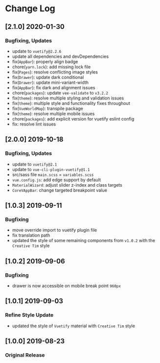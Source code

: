 # Change Log

## [2.1.0] 2020-01-30

### Bugfixing, Updates

- update to `vuetify@2.2.6`
- update all dependencies and devDependencies
- fix(`AppBar`): properly align badge
- chore(`yarn.lock`): add missing lock file
- fix(`Pages`): resolve conflicting image styles
- fix(`Drawer`): update dark conditional
- fix(`Drawer`): update mini-variant-width
- fix(`AppBar`): fix dark and alignment issues
- chore(`packages`): update `vee-validate` to `v3.2.2`
- fix(`theme`): resolve multiple styling and validation issues
- fix(`theme`): multiple style and functionality fixes throughout
- fix(`VueWorldMap`): transpile package
- fix(`theme`): resolve multiple mobile issues
- chore(`packages`): add explicit version for vuetify eslint config
- fix: resolve lint issues

## [2.0.0] 2019-10-18

### Bugfixing, Updates

- update to `vuetify@2.1`
- update to `vue-cli-plugin-vuetify@1.1`
- src/sass file `main.scss` = `variables.scss`
- `vue.config.js`: add edge support by default
- `MaterialWizard`: adjust slider z-index and class targets
- `CoreVAppBar`: change targeted breakpoint value

## [1.0.3] 2019-09-11

### Bugfixing

- move override import to vuetify plugin file
- fix translation path
- updated the style of some remaining components from `v1.0.2` with the `Creative Tim` style

## [1.0.2] 2019-09-06

### Bugfixing

- drawer is now accessible on mobile break point `960px`

## [1.0.1] 2019-09-03

### Refine Style Update

- updated the style of `Vuetify` material with `Creative Tim` style

## [1.0.0] 2019-08-23

### Original Release
